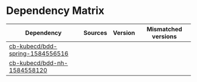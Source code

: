 # Dependency Matrix

Dependency | Sources | Version | Mismatched versions
---------- | ------- | ------- | -------------------
[cb-kubecd/bdd-spring-1584556516](https://github.com/cb-kubecd/bdd-spring-1584556516.git) |  | []() | 
[cb-kubecd/bdd-nh-1584558120](https://github.com/cb-kubecd/bdd-nh-1584558120.git) |  | []() | 
